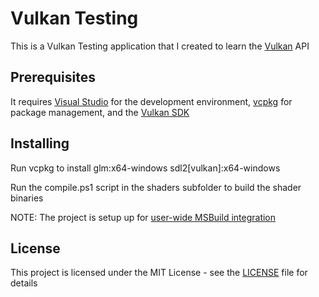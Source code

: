 # Vulkan Testing

This is a Vulkan Testing application that I created to learn the [Vulkan](https://www.khronos.org/vulkan/) API

## Prerequisites

It requires [Visual Studio](https://visualstudio.microsoft.com/vs/) for the development environment, [vcpkg](https://github.com/microsoft/vcpkg) for package management, and the [Vulkan SDK](https://www.lunarg.com/vulkan-sdk/)

## Installing

Run vcpkg to install glm:x64-windows sdl2[vulkan]:x64-windows

Run the compile.ps1 script in the shaders subfolder to build the shader binaries

NOTE:  The project is setup up for [user-wide MSBuild integration](https://github.com/microsoft/vcpkg/blob/master/docs/users/integration.md)

## License

This project is licensed under the MIT License - see the [LICENSE](LICENSE) file for details
